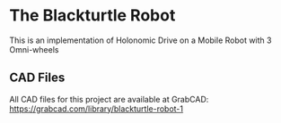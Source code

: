 # The Blackturtle Robot
This is an implementation of Holonomic Drive on a Mobile Robot with 3 Omni-wheels

## CAD Files
All CAD files for this project are available at GrabCAD:
<https://grabcad.com/library/blackturtle-robot-1>
